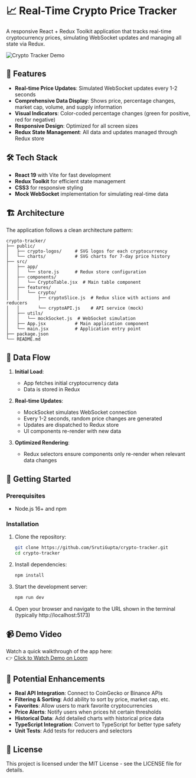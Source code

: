 # 📈 Real-Time Crypto Price Tracker

A responsive React + Redux Toolkit application that tracks real-time cryptocurrency prices, simulating WebSocket updates and managing all state via Redux.

![Crypto Tracker Demo](demo.gif)

## 🎯 Features

- **Real-time Price Updates**: Simulated WebSocket updates every 1-2 seconds
- **Comprehensive Data Display**: Shows price, percentage changes, market cap, volume, and supply information
- **Visual Indicators**: Color-coded percentage changes (green for positive, red for negative)
- **Responsive Design**: Optimized for all screen sizes
- **Redux State Management**: All data and updates managed through Redux store

## 🛠️ Tech Stack

- **React 19** with Vite for fast development
- **Redux Toolkit** for efficient state management
- **CSS3** for responsive styling
- **Mock WebSocket** implementation for simulating real-time data

## 🏗️ Architecture

The application follows a clean architecture pattern:

```
crypto-tracker/
├── public/
│   ├── crypto-logos/     # SVG logos for each cryptocurrency
│   └── charts/           # SVG charts for 7-day price history
├── src/
│   ├── app/
│   │   └── store.js      # Redux store configuration
│   ├── components/
│   │   └── CryptoTable.jsx  # Main table component
│   ├── features/
│   │   └── crypto/
│   │       ├── cryptoSlice.js  # Redux slice with actions and reducers
│   │       └── cryptoAPI.js    # API service (mock)
│   ├── utils/
│   │   └── mockSocket.js  # WebSocket simulation
│   ├── App.jsx           # Main application component
│   └── main.jsx          # Application entry point
├── package.json
└── README.md
```

## 🔄 Data Flow

1. **Initial Load**:
   - App fetches initial cryptocurrency data
   - Data is stored in Redux

2. **Real-time Updates**:
   - MockSocket simulates WebSocket connection
   - Every 1-2 seconds, random price changes are generated
   - Updates are dispatched to Redux store
   - UI components re-render with new data

3. **Optimized Rendering**:
   - Redux selectors ensure components only re-render when relevant data changes

## 🚀 Getting Started

### Prerequisites
- Node.js 16+ and npm

### Installation

1. Clone the repository:
   ```bash
   git clone https://github.com/SrutiGupta/crypto-tracker.git
   cd crypto-tracker
   ```

2. Install dependencies:
   ```bash
   npm install
   ```

3. Start the development server:
   ```bash
   npm run dev
   ```

4. Open your browser and navigate to the URL shown in the terminal (typically http://localhost:5173)

## 📹 Demo Video

Watch a quick walkthrough of the app here:  
👉 [Click to Watch Demo on Loom](https://www.loom.com/share/57f2615a2eea4087b4815363032912ec?sid=d749ef59-f4ef-4695-9dc7-33939bf80432)

## 🌟 Potential Enhancements

- **Real API Integration**: Connect to CoinGecko or Binance APIs
- **Filtering & Sorting**: Add ability to sort by price, market cap, etc.
- **Favorites**: Allow users to mark favorite cryptocurrencies
- **Price Alerts**: Notify users when prices hit certain thresholds
- **Historical Data**: Add detailed charts with historical price data
- **TypeScript Integration**: Convert to TypeScript for better type safety
- **Unit Tests**: Add tests for reducers and selectors

## 📝 License

This project is licensed under the MIT License - see the LICENSE file for details.
